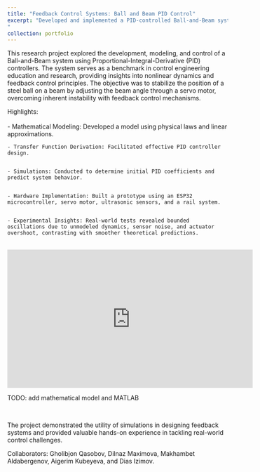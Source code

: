 ```yaml
---
title: "Feedback Control Systems: Ball and Beam PID Control"
excerpt: "Developed and implemented a PID-controlled Ball-and-Beam system using ESP32, servo motors, and ultrasonic sensors. <br/>![image](https://github.com/user-attachments/assets/944d1de1-2265-4358-99d4-8a97e8efc18b)
"
collection: portfolio
---
```


This research project explored the development, modeling, and control of a Ball-and-Beam system using Proportional-Integral-Derivative (PID) controllers. The system serves as a benchmark in control engineering education and research, providing insights into nonlinear dynamics and feedback control principles. The objective was to stabilize the position of a steel ball on a beam by adjusting the beam angle through a servo motor, overcoming inherent instability with feedback control mechanisms.

Highlights: <br/><br/>
    - Mathematical Modeling: Developed a model using physical laws and linear approximations. 


    - Transfer Function Derivation: Facilitated effective PID controller design.


    - Simulations: Conducted to determine initial PID coefficients and predict system behavior.


    - Hardware Implementation: Built a prototype using an ESP32 microcontroller, servo motor, ultrasonic sensors, and a rail system.

    
    - Experimental Insights: Real-world tests revealed bounded oscillations due to unmodeled dynamics, sensor noise, and actuator overshoot, contrasting with smoother theoretical predictions.
    
<br/>

<iframe width="560" height="315" src="https://www.youtube.com/embed/zdxq_YxgzDI?si=sYdGBSQdJkYxEq_c" title="YouTube video player" frameborder="0" allow="accelerometer; autoplay; clipboard-write; encrypted-media; gyroscope; picture-in-picture; web-share" referrerpolicy="strict-origin-when-cross-origin" allowfullscreen></iframe>
<br/>

TODO: add mathematical model and MATLAB 

<br/>

The project demonstrated the utility of simulations in designing feedback systems and provided valuable hands-on experience in tackling real-world control challenges.

Collaborators:
Gholibjon Qasobov, Dilnaz Maximova, Makhambet Aldabergenov, Aigerim Kubeyeva, and Dias Izimov.
